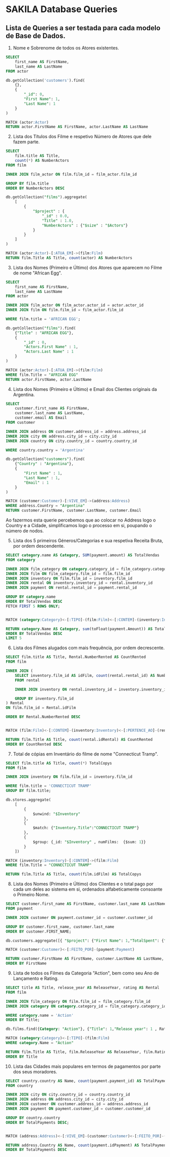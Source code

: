 # SAKILA Database Queries

## Lista de Queries a ser testada para cada modelo de Base de Dados.

1. Nome e Sobrenome de todos os Atores existentes.

```sql
SELECT 
	first_name AS FirstName,
    last_name AS LastName
FROM actor
```

```sql
db.getCollection('customers').find(
    {}, 
    {
    	"_id": 0, 
    	"First Name": 1, 
    	"Last Name": 1
    }
)
```

```sql
MATCH (actor:Actor)
RETURN actor.FirstName AS FirstName, actor.LastName AS LastName
```

2. Lista dos Títulos dos Filme e respetivo Número de Atores que dele fazem parte.

```sql
SELECT 
	film.title AS Title, 
	count(*) AS NumberActors
FROM film

INNER JOIN film_actor ON film.film_id = film_actor.film_id

GROUP BY film.title
ORDER BY NumberActors DESC
```

```sql
db.getCollection("films").aggregate(
    [
        { 
            "$project" : { 
                "_id" : 0.0, 
                "Title" : 1.0, 
                "NumberActors" : {"$size" : "$Actors"}
            }
        }
    ]
)
```

```sql
MATCH (actor:Actor)-[:ATUA_EM]->(film:Film)
RETURN film.Title AS Title, count(actor) AS NumberActors
```

3. Lista dos Nomes (Primeiro e Último)  dos Atores que aparecem no Filme de nome "African Egg".

```sql
SELECT 
	first_name AS FirstName,
    last_name AS LastName
FROM actor

INNER JOIN film_actor ON film_actor.actor_id = actor.actor_id
INNER JOIN film ON film.film_id = film_actor.film_id

WHERE film.title = 'AFRICAN EGG';
```

```sql
db.getCollection("films").find(
    {"Title" : "AFRICAN EGG"}, 
    { 
        "_id" : 0,
        "Actors.First Name" : 1, 
        "Actors.Last Name" : 1
    }
)
```

```sql
MATCH (actor:Actor)-[:ATUA_EM]->(film:Film)
WHERE film.Title = "AFRICAN EGG"
RETURN actor.FirstName, actor.LastName
```

4. Lista dos Nomes (Primeiro e Último) e Email dos Clientes originais da Argentina. 

```sql
SELECT 
	customer.first_name AS FirstName, 
    customer.last_name AS LastName, 
    customer.email AS Email
FROM customer

INNER JOIN address ON customer.address_id = address.address_id
INNER JOIN city ON address.city_id = city.city_id
INNER JOIN country ON city.country_id = country.country_id

WHERE country.country = 'Argentina'
```

```sql
db.getCollection("customers").find(
    {"Country" : "Argentina"}, 
    { 
        "First Name" : 1, 
        "Last Name" : 1, 
        "Email" : 1
    }
)
```

```sql
MATCH (customer:Customer)-[:VIVE_EM]->(address:Address)
WHERE address.Country = "Argentina"
RETURN customer.FirstName, customer.LastName, customer.Email
```

Ao fazermos esta querie percebemos que ao colocar no Address logo o Country e a Cidade, simplificamos logo o processo em si, poupando o número de nodos.

5. Lista dos 5 primeiros Géneros/Categorias e sua respetiva Receita Bruta, por ordem descendente.

```sql
SELECT category.name AS Category, SUM(payment.amount) AS TotalVendas
FROM category

INNER JOIN film_category ON category.category_id = film_category.category_id
INNER JOIN film ON film_category.film_id = film.film_id
INNER JOIN inventory ON film.film_id = inventory.film_id
INNER JOIN rental ON inventory.inventory_id = rental.inventory_id
INNER JOIN payment ON rental.rental_id = payment.rental_id

GROUP BY category.name
ORDER BY TotalVendas DESC
FETCH FIRST 5 ROWS ONLY;
```

```sql


```


```sql
MATCH (category:Category)<-[:TIPO]-(film:Film)<-[:CONTEM]-(inventory:Inventory)<-[:PERTENCE_AO]-(rental:Rental)<-[:ALUGADO]-(payment:Payment)

RETURN category.Name AS Category, sum(toFloat(payment.Amount)) AS TotalVendas
ORDER BY TotalVendas DESC 
LIMIT 5
```

6. Lista dos Filmes alugados com mais frequência, por ordem decrescente.

```sql
SELECT film.title AS Title, Rental.NumberRented AS CountRented
FROM film

INNER JOIN (
	SELECT inventory.film_id AS idFilm, count(rental.rental_id) AS NumberRented
	FROM rental

	INNER JOIN inventory ON rental.inventory_id = inventory.inventory_id

	GROUP BY inventory.film_id
) Rental
ON film.film_id = Rental.idFilm

ORDER BY Rental.NumberRented DESC
```

```SQL

```

```sql
MATCH (film:Film)<-[:CONTEM]-(inventory:Inventory)<-[:PERTENCE_AO]-(rental:Rental)

RETURN film.Title AS Title, count(rental.idRental) AS CountRented
ORDER BY CountRented DESC
```

7. Total de cópias em Inventário do filme de nome "Connecticut Tramp".

```sql
SELECT film.title AS Title, count(*) TotalCopys
FROM film

INNER JOIN inventory ON film.film_id = inventory.film_id

WHERE film.title = 'CONNECTICUT TRAMP'
GROUP BY film.title;
```

```sql
db.stores.aggregate(
    [ 
        {
            $unwind: "$Inventory" 
        }, 
        {
            $match: {"Inventory.Title":"CONNECTICUT TRAMP"}
        },
        {
            $group: {_id: "$Inventory" , numFilms:  {$sum: 1}}
        }
    ])
```

```sql
MATCH (inventory:Inventory)-[:CONTEM]->(film:Film)
WHERE film.Title = "CONNECTICUT TRAMP"

RETURN film.Title AS Title, count(film.idFilm) AS TotalCopys
```

8. Lista dos Nomes (Primeiro e Último) dos Clientes e o total pago por cada um deles ao sistema em si, ordenados alfabeticamente consoante o Primeiro Nome.

```sql
SELECT customer.first_name AS FirstName, customer.last_name AS LastName, sum(payment.amount) AS TotalPago
FROM payment

INNER JOIN customer ON payment.customer_id = customer.customer_id

GROUP BY customer.first_name, customer.last_name
ORDER BY customer.FIRST_NAME;
```

```sql
db.customers.aggregate([{ "$project": {"First Name": 1,"TotalSpent": {"$sum": {$toInt: {"$Payments.Amount"}}}}])
```

```sql
MATCH (customer:Customer)<-[:FEITO_POR]-(payment:Payment)

RETURN customer.FirstName AS FirstName, customer.LastName AS LastName, sum(toFloat(payment.Amount)) AS TotalPago
ORDER BY FirstName
```

9. Lista de todos os Filmes da Categoria "Action", bem como seu Ano de Lançamento e Rating.

```sql
SELECT title AS Title, release_year AS ReleaseYear, rating AS Rental
FROM film

INNER JOIN film_category ON film.film_id = film_category.film_id
INNER JOIN category ON category.category_id = film_category.category_id

WHERE category.name = 'Action'
ORDER BY Title;
```

```sql
db.films.find({Category: "Action"}, {"Title": 1,"Release year": 1 , Rating: 1, _id:0}) 
```

```sql
MATCH (category:Category)<-[:TIPO]-(film:Film)
WHERE category.Name = "Action"

RETURN film.Title AS Title, film.ReleaseYear AS ReleaseYear, film.Rating AS Rating
ORDER BY Title
```

10. Lista das Cidades mais populares em termos de pagamentos por parte dos seus moradores.

```sql
SELECT country.country AS Name, count(payment.payment_id) AS TotalPayments
FROM country

INNER JOIN city ON city.country_id = country.country_id
INNER JOIN address ON address.city_id = city.city_id
INNER JOIN customer ON customer.address_id = address.address_id
INNER JOIN payment ON payment.customer_id = customer.customer_id

GROUP BY country.country
ORDER BY TotalPayments DESC;
```

```sql

```

```sql
MATCH (address:Address)<-[:VIVE_EM]-(customer:Customer)<-[:FEITO_POR]-(payment:Payment)

RETURN address.Country AS Name, count(payment.idPayment) AS TotalPayments
ORDER BY TotalPayments DESC
```

